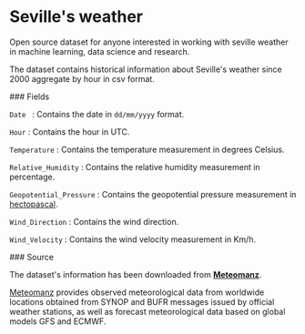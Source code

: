 # Seville's weather
Open source dataset for anyone interested in working with seville weather in machine learning, data science and research.

The dataset contains historical information about Seville's weather since 2000 aggregate by hour in csv format.



### Fields 

`Date ` : Contains the date in `dd/mm/yyyy` format.

`Hour` : Contains the hour in UTC.

`Temperature` : Contains the temperature measurement in degrees Celsius.

`Relative_Humidity` : Contains the relative humidity measurement in percentage.

`Geopotential_Pressure` : Contains the geopotential pressure measurement in [hectopascal](https://en.wikipedia.org/wiki/Pascal_(unit)#Hectopascal_and_millibar_units).

`Wind_Direction` : Contains the wind direction.

`Wind_Velocity` : Contains the wind velocity measurement in Km/h.



### Source

The dataset's information has been downloaded from **[Meteomanz](http://www.meteomanz.com/index?l=1)**.  

[Meteomanz](http://www.meteomanz.com/index?l=1) provides observed meteorological data from worldwide locations obtained from SYNOP and BUFR messages issued by official weather stations, as well as forecast meteorological data based on global models GFS and ECMWF.

